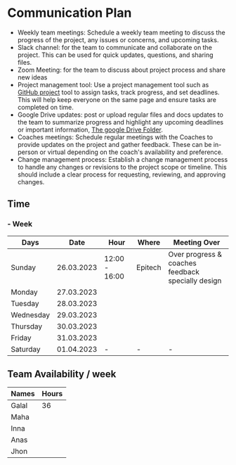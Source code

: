 # Communication Plan

- Weekly team meetings: Schedule a weekly team meeting to discuss the progress of the project, any issues or concerns, and upcoming tasks.
- Slack channel: for the team to communicate and collaborate on the project. This can be used for quick updates, questions, and sharing files.
- Zoom Meeting: for the team to discuss about project process and share new ideas
- Project management tool: Use a project management tool such as [GitHub project](https://github.com/orgs/HYF-Class19/projects/36) tool to assign tasks, track progress, and set deadlines. This will help keep everyone on the same page and ensure tasks are completed on time.
- Google Drive updates: post or upload regular files and docs updates to the team to summarize progress and highlight any upcoming deadlines or important information, [The google Drive Folder](https://drive.google.com/drive/folders/1n4xAEPq0uNc7XVgn6ZWWloANV89NJ89Z).
- Coaches meetings: Schedule regular meetings with the Coaches to provide updates on the project and gather feedback. These can be in-person or virtual depending on the coach's availability and preference.
- Change management process: Establish a change management process to handle any changes or revisions to the project scope or timeline. This should include a clear process for requesting, reviewing, and approving changes.

## Time

### - Week

| Days      | Date      | Hour         | Where        | Meeting Over                                        |
|----       |------     |------        |-------       |-------------------                                  |
| Sunday    |26.03.2023 |12:00 - 16:00 | Epitech      | Over progress & coaches feedback specially design   |
| Monday    |27.03.2023 |              |              |                                                     |
| Tuesday   |28.03.2023 |              |              |                                                     |
| Wednesday |29.03.2023 |              |              |                                                     |
| Thursday  |30.03.2023 |              |              |                                                     |
| Friday    |31.03.2023 |              |              |                                                     |
| Saturday  |01.04.2023 |   -          |     -        |            -                                        |


## Team Availability / week

|Names  |Hours  |
|-------|-------|
|Galal  |36     |
|Maha   |       |
|Inna   |       |
|Anas   |       |
|Jhon   |       |